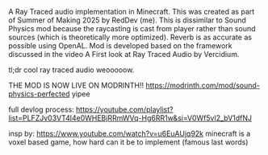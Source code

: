 A Ray Traced audio implementation in Minecraft. This was created as part of Summer of Making 2025 by RedDev (me). This is dissimilar to Sound Physics mod because the raycasting is cast from player rather than sound sources (which is theoretically more optimized). Reverb is as accurate as possible using OpenAL. Mod is developed based on the framework discussed in the video A First look at Ray Traced Audio by Vercidium.

tl;dr cool ray traced audio weooooow.

THE MOD IS NOW LIVE ON MODRINTH!! https://modrinth.com/mod/sound-physics-perfected
yipee

full devlog process: https://youtube.com/playlist?list=PLFZJv03VT4l4e0WHEBjRRmWVq-Hg6RR1w&si=V0Wf5vl2_bV1dfNJ

insp by: https://www.youtube.com/watch?v=u6EuAUjq92k
minecraft is a voxel based game, how hard can it be to implement (famous last words)
